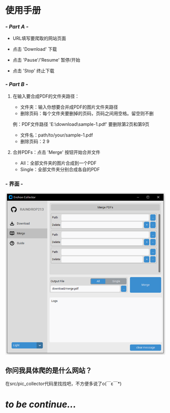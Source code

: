# **使用手册**

### ***- Part A -***

- URL填写要爬取的网站页面

- 点击 'Download' 下载
    
- 点击 'Pause'/'Resume' 暂停/开始

- 点击 'Stop' 终止下载


### ***- Part B -***

1. 在输入要合成PDF的文件夹路径：
    - 文件夹：输入你想要合并成PDF的图片文件夹路径
    - 删除页码：每个文件夹要删掉的页码，页码之间用空格。留空则不删

    例：PDF文件路径 'E:\download\sample-1.pdf' 要删除第2页和第9页
    - 文件名：path/to/your/sample-1.pdf
    - 删除页码：2 9

2. 合并PDFs：点击 'Merge' 按钮开始合并文件
    - All：全部文件夹的图片合成到一个PDF
    - Single：全部文件夹分别合成各自的PDF

### **- 界面 -**

![tips](https://raw.githubusercontent.com/raindrop213/erohon-collector/main/resources/image/preview.png)

## 你问我具体爬的是什么网站？
在src/pic_collector代码里找找吧，不方便多说了o(￣ε￣*) 
 
# ***to be continue...***